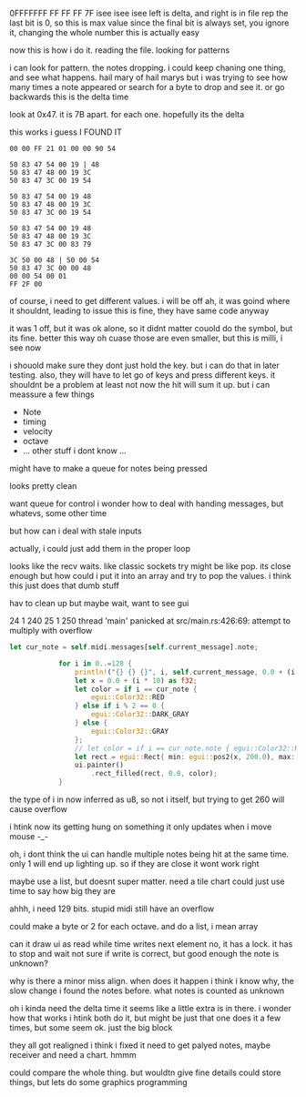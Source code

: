 0FFFFFFF	FF FF FF 7F
isee isee isee
left is delta, and right is in file rep
the last bit is 0, so this is max value
since the final bit is always set, you ignore it, changing the whole number
this is actually easy

now this is how i do it. reading the file. looking for patterns

i can look for pattern. the notes dropping.
i could keep chaning one thing, and see what happens. hail mary of hail marys
but i was trying to see how many times a note appeared
or search for a byte to drop and see it. or go backwards
this is the delta time

look at 0x47. it is 7B apart. for each one. hopefully its the delta

this works i guess
I FOUND IT

```
00 00 FF 21 01 00 00 90 54

50 83 47 54 00 19 | 48
50 83 47 48 00 19 3C
50 83 47 3C 00 19 54

50 83 47 54 00 19 48
50 83 47 48 00 19 3C
50 83 47 3C 00 19 54

50 83 47 54 00 19 48
50 83 47 48 00 19 3C
50 83 47 3C 00 83 79

3C 50 00 48 | 50 00 54
50 83 47 3C 00 00 48
00 00 54 00 01
FF 2F 00
```

of course, i need to get different values. i will be off
ah, it was goind where it shouldnt, leading to issue
this is fine, they have same code anyway

it was 1 off, but it was ok alone, so it didnt matter
couold do the symbol, but its fine. better this way
oh cuase those are even smaller, but this is milli, i see now

i shouold make sure they dont just hold the key. but i can do that in later testing.
also, they will have to let go of keys and press different keys. it shouldnt be a problem
at least not now
the hit will sum it up. but i can meassure a few things
- Note
- timing
- velocity
- octave
- ... other stuff i dont know ...

might have to make a queue for notes being pressed

looks pretty clean

want queue for control
i wonder how to deal with handing messages, but whatevs, some other time

but how can i deal with stale inputs

actually, i could just add them in the proper loop

looks like the recv waits. like classic sockets
try might be like pop. its close enough
but how could i put it into an array and try to pop the values. i think this just does that dumb stuff

hav to clean up but maybe wait, want to see gui

24 1 240
25 1 250
thread 'main' panicked at src/main.rs:426:69:
attempt to multiply with overflow
```rust
let cur_note = self.midi.messages[self.current_message].note;

            for i in 0..=128 {
                println!("{} {} {}", i, self.current_message, 0.0 + (i * 10) as f32);
                let x = 0.0 + (i * 10) as f32;
                let color = if i == cur_note {
                    egui::Color32::RED
                } else if i % 2 == 0 {
                    egui::Color32::DARK_GRAY
                } else {
                    egui::Color32::GRAY 
                };
                // let color = if i == cur_note.note { egui::Color32::RED } else { color }; // TODO this line cuases crash
                let rect = egui::Rect{ min: egui::pos2(x, 200.0), max: egui::pos2(x + 10.0,50.0 + 200.0) };
                ui.painter()
                    .rect_filled(rect, 0.0, color);
            }
```
the type of i in now inferred as u8, so not i itself, but trying to get 260 will cause overflow

i htink now its getting hung on something
it only updates when i move mouse -_-

oh, i dont think the ui can handle multiple notes being hit at the same time. only 1 will end up lighting up.
so if they are close it wont work right

maybe use a list, but doesnt super matter. need a tile chart
could just use time to say how big they are

ahhh, i need 129 bits. stupid midi
still have an overflow

could make a byte or 2 for each octave. and do a list, i mean array

can it draw ui as read while time writes next element
no, it has a lock. it has to stop and wait
not sure if write is correct, but good enough
the note is unknown?

why is there a minor miss align. when does it happen
i think i know why, the slow change
i found the notes before. what notes is counted as unknown

oh i kinda need the delta time
it seems like a little extra is in there. i wonder how that works
i htink both do it, but might be just that one
does it a few times, but some seem ok. just the big block

they all got realigned
i think i fixed it
need to get palyed notes, maybe receiver
and need a chart. hmmm

could compare the whole thing. but wouldtn give fine details
could store things, but lets do some graphics programming
